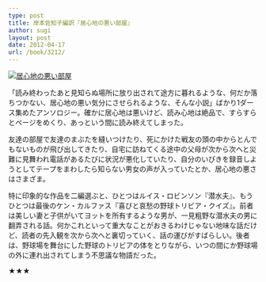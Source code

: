 ```yaml
---
type: post
title: 岸本佐知子編訳『居心地の悪い部屋』
author: sugi
layout: post
date: 2012-04-17
url: /book/3212/
---
```

<a href="http://www.amazon.co.jp/exec/obidos/ASIN/4041101271/chezsugi-22/ref=nosim/" onclick="_gaq.push(['_trackEvent', 'outbound-article', 'http://www.amazon.co.jp/exec/obidos/ASIN/4041101271/chezsugi-22/ref=nosim/', '']);" name="amazletlink" target="_blank"><img src="http://i0.wp.com/ecx.images-amazon.com/images/I/416p2n0fbOL._SL160_.jpg?w=660" alt="居心地の悪い部屋" class="alignleft"  data-recalc-dims="1" /></a>

「読み終わったあと見知らぬ場所に放り出されて途方に暮れるような、何だか落ちつかない、居心地の悪い気分にさせられるような、そんな小説」ばかり1ダース集めたアンソロジー。確かに居心地は悪いけど、読み心地は絶品で、すらすらとページをめくり、あっという間に読み終えてしまった。

友達の部屋で友達のまぶたを縫いつけたり、死にかけた戦友の頭の中からとんでもないものが飛び出してきたり、自宅に訪ねてくる途中の父母が次から次へと災難に見舞われ電話があるたびに状況が悪化していたり、自分のいびきを録音しようとしてテープをまわしたら知らない男女の声が入っていたとか、居心地の悪さはさまざま。

特に印象的な作品を二編選ぶと、ひとつはルイス・ロビンソン『潜水夫』、もうひとつは最後のケン・カルファス『喜びと哀愁の野球トリビア・クイズ』。前者は美しい妻と子供がいてヨットを所有するような男が、一見粗野な潜水夫の男に翻弄される話。何かこれといって重大なことがおきるわけじゃない地味な話だけど、読者の先入観を次から次へと裏切っていく、話の運びがすばらしい。後者は、野球場を舞台にした野球のトリビアの体をとりながら、いつの間にか野球場の外に連れ出されてしまう不思議な物語だった。

★★★
